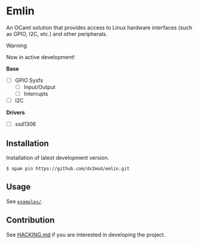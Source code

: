 # Emlin

An OCaml solution that provides access to Linux hardware interfaces (such as GPIO, I2C, etc.)
and other peripherals.

> [!WARNING]
> Now in active development!

**Base**
- [ ] GPIO Sysfs
    - [ ] Input/Output
    - [ ] Interrupts
- [ ] I2C 

**Drivers**
- [ ] ssd1306

## Installation

Installation of latest development version.
```console
$ opam pin https://github.com/dx3mod/emlin.git
```

## Usage

See [`examples/`](./examples/).

## Contribution

See [HACKING.md](./HACKING.md%20) if you are interested in developing the project.